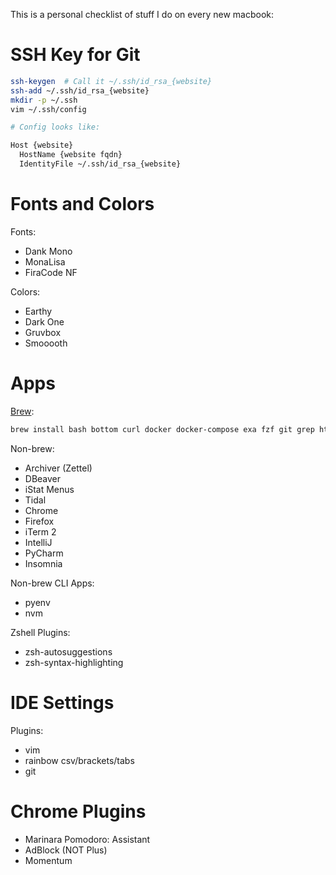 This is a personal checklist of stuff I do on every new macbook:

# SSH Key for Git

```bash
ssh-keygen  # Call it ~/.ssh/id_rsa_{website}
ssh-add ~/.ssh/id_rsa_{website}
mkdir -p ~/.ssh
vim ~/.ssh/config

# Config looks like:

Host {website}
  HostName {website fqdn}
  IdentityFile ~/.ssh/id_rsa_{website}

```


# Fonts and Colors

Fonts:

- Dank Mono
- MonaLisa
- FiraCode NF

Colors:

- Earthy
- Dark One
- Gruvbox
- Smooooth


# Apps

[Brew](https://brew.sh/):

```bash
brew install bash bottom curl docker docker-compose exa fzf git grep htop hyperkit jq minikube node openjdk pyenv python@3.10 ripgrep tree vim
```

Non-brew:

- Archiver (Zettel)
- DBeaver
- iStat Menus
- Tidal
- Chrome
- Firefox
- iTerm 2
- IntelliJ
- PyCharm
- Insomnia


Non-brew CLI Apps:

- pyenv
- nvm

Zshell Plugins:

- zsh-autosuggestions
- zsh-syntax-highlighting


# IDE Settings

Plugins:

- vim
- rainbow csv/brackets/tabs
- git


# Chrome Plugins

- Marinara Pomodoro: Assistant
- AdBlock (NOT Plus)
- Momentum


